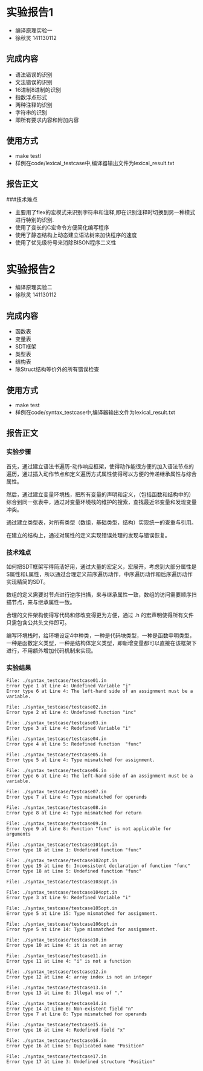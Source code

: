 
# 实验报告1

- 编译原理实验一
- 徐秋灵 141130112


## 完成内容
- 语法错误的识别
- 文法错误的识别
- 16进制8进制的识别
- 指数浮点形式
- 两种注释的识别
- 字符串的识别
- 即所有要求内容和附加内容

## 使用方式

- make testl
- 样例在code/lexical_testcase中,编译器输出文件为lexical_result.txt

## 报告正文

###技术难点

- 主要用了flex的宏模式来识别字符串和注释,即在识别注释时切换到另一种模式进行特别的识别.
- 使用了变长的C宏命令方便简化编写程序
- 使用了静态结构上动态建立语法树来加快程序的速度
- 使用了优先级符号来消除BISON程序二义性


# 实验报告2

- 编译原理实验二
- 徐秋灵 141130112

## 完成内容
- 函数表
- 变量表
- SDT框架
- 类型表
- 结构表
- 除Struct结构等价外的所有错误检查

## 使用方式

- make test
- 样例在code/syntax_testcase中,编译器输出文件为lexical_result.txt

## 报告正文

### 实验步骤

首先，通过建立语法书遍历-动作响应框架，使得动作能很方便的加入语法节点的遍历，通过插入动作节点和定义遍历方式属性使得可以方便的传递继承属性与综合属性。

然后，通过建立变量环境栈，把所有变量的声明和定义，（包括函数和结构中的）综合到同一张表中，通过对变量环境栈的维护的搜索，查找最近邻变量和发现变量冲突。

通过建立类型表，对所有类型（数组，基础类型，结构）实现统一的查重与引用。

在建立的结构上，通过对属性的定义实现错误处理的发现与错误恢复。

### 技术难点

如何把SDT框架写得简洁好用，通过大量的宏定义，宏展开，考虑到大部分属性是S属性和L属性，所以通过合理定义前序遍历动作，中序遍历动作和后序遍历动作实现精简的SDT。

数组的定义需要对节点进行逆序扫描，来与继承属性一致，数组的访问需要顺序扫描节点，来与继承属性一致。

合理的文件架构使得写代码和修改变得更为方便，通过 .h 的宏声明使得所有文件只需包含公共头文件即可。

编写环境栈时，给环境设定4中种类，一种是代码块类型，一种是函数申明类型，一种是函数定义类型，一种是结构体定义类型，即新增变量都可以直接在该框架下进行，不用额外增加代码机制来实现。


### 实验结果

    File: ./syntax_testcase/testcase01.in
    Error type 1 at Line 4: Undefined Variable "j"
    Error type 6 at Line 4: The left-hand side of an assignment must be a variable.

    File: ./syntax_testcase/testcase02.in
    Error type 2 at Line 4: Undefined function "inc"

    File: ./syntax_testcase/testcase03.in
    Error type 3 at Line 4: Redefined Variable "i"

    File: ./syntax_testcase/testcase04.in
    Error type 4 at Line 5: Redefined function  "func"

    File: ./syntax_testcase/testcase05.in
    Error type 5 at Line 4: Type mismatched for assignment.

    File: ./syntax_testcase/testcase06.in
    Error type 6 at Line 4: The left-hand side of an assignment must be a variable.

    File: ./syntax_testcase/testcase07.in
    Error type 7 at Line 4: Type mismatched for operands

    File: ./syntax_testcase/testcase08.in
    Error type 8 at Line 4: Type mismatched for return

    File: ./syntax_testcase/testcase09.in
    Error type 9 at Line 8: Function "func" is not applicable for arguments

    File: ./syntax_testcase/testcase101opt.in
    Error type 18 at Line 1: Undefined function "func"

    File: ./syntax_testcase/testcase102opt.in
    Error type 19 at Line 6: Inconsistent declaration of function "func"
    Error type 18 at Line 5: Undefined function "func"

    File: ./syntax_testcase/testcase103opt.in

    File: ./syntax_testcase/testcase104opt.in
    Error type 3 at Line 9: Redefined Variable "i"

    File: ./syntax_testcase/testcase105opt.in
    Error type 5 at Line 15: Type mismatched for assignment.

    File: ./syntax_testcase/testcase106opt.in
    Error type 5 at Line 14: Type mismatched for assignment.

    File: ./syntax_testcase/testcase10.in
    Error type 10 at Line 4: it is not an array

    File: ./syntax_testcase/testcase11.in
    Error type 11 at Line 4: "i" is not a function

    File: ./syntax_testcase/testcase12.in
    Error type 12 at Line 4: array index is not an integer

    File: ./syntax_testcase/testcase13.in
    Error type 13 at Line 8: Illegal use of "."

    File: ./syntax_testcase/testcase14.in
    Error type 14 at Line 8: Non-existent field "n"
    Error type 7 at Line 8: Type mismatched for operands

    File: ./syntax_testcase/testcase15.in
    Error type 16 at Line 4: Redefined field "x"

    File: ./syntax_testcase/testcase16.in
    Error type 16 at Line 5: Duplicated name "Position"

    File: ./syntax_testcase/testcase17.in
    Error type 17 at Line 3: Undefined structure "Position"

